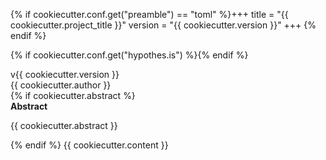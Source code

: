 {% if cookiecutter.conf.get("preamble") == "toml" %}+++
title = "{{ cookiecutter.project_title }}"
version = "{{ cookiecutter.version }}"
+++
{% endif %}
<link rel="stylesheet" href="/tables.css"/>
<link rel="stylesheet" href="/examples.css"/>
<link rel="stylesheet" href="/glossing.css"/>
<link rel="stylesheet" href="/alignment.css"/>
<link rel="stylesheet" href="/toc.css"/>
<script src="/examples.js"></script>
<script src="/glossing.js"></script>
<script src="/crossref.js"></script>
<script src="/alignment.js"></script>

{% if cookiecutter.conf.get("hypothes.is") %}<script src="https://hypothes.is/embed.js" async></script>{% endif %}

<article style="max-width: 80ch; text-align: justify;">
    <div class="version">v{{ cookiecutter.version }}</div>
    <div class="author">{{ cookiecutter.author }}</div>
    {% if cookiecutter.abstract %}<div class="abstract">
        <b>Abstract</b>
        <p>{{ cookiecutter.abstract }}</p>
    </div>
    {% endif %} {{ cookiecutter.content }}
    <script>{{cookiecutter.glossing_abbrevs}}</script>
</article>

<script>
    numberExamples();
    numberSections();
    numberCaptions();
    resolveCrossrefs();
</script>

<script>
    var alignments = document.getElementsByClassName("alignment");
    for (var i = 0, alignment; (alignment = alignments[i]); i++) {
        alignment.innerHTML = plotWord(alignment.innerHTML, "span");
    }
</script>
